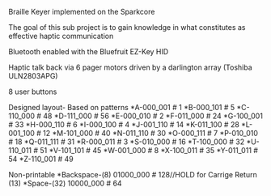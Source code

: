 Braille Keyer implemented on the Sparkcore

The goal of this sub project is to gain knowledge in what constitutes as effective haptic communication

Bluetooth enabled with the Bluefruit EZ-Key HID

Haptic talk back via 6 pager motors driven by a darlington array (Toshiba ULN2803APG)

8 user buttons

Designed layout- Based on patterns
*A-000_001 # 1
*B-000_101 # 5
*C-110_000 # 48
*D-111_000 # 56
*E-000_010 # 2
*F-011_000 # 24
*G-100_001 # 33
*H-000_110 # 6
*I-000_100 # 4
*J-001_110 # 14
*K-011_100 # 28
*L-001_100 # 12
*M-101_000 # 40
*N-011_110 # 30
*O-000_111 # 7
*P-010_010 # 18
*Q-011_111 # 31
*R-000_011 # 3
*S-010_000 # 16
*T-100_000 # 32
*U-110_011 # 51
*V-101_101 # 45
*W-001_000 # 8
*X-100_011 # 35
*Y-011_011 # 54
*Z-110_001 # 49

Non-printable
*Backspace-(8) 01000_000 # 128//HOLD for Carrige Return (13)
*Space-(32)    10000_000 # 64 
